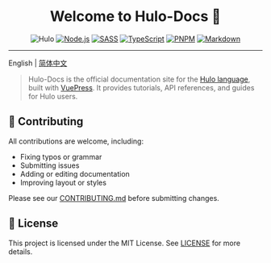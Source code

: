 <h1 align="center">Welcome to Hulo-Docs 👋</h1>
<center>

![Hulo](https://img.shields.io/badge/Hulo-%238866E9.svg?logoColor=white&style=for-the-badge) [![Node.js](https://img.shields.io/badge/NodeJS-%3E=8-%236DA55F.svg?logo=node.js&logoColor=white&style=for-the-badge)](https://nodejs.org/) [![SASS](https://img.shields.io/badge/SASS-%5E1.85.0-hotpink.svg?logo=SASS&logoColor=white&style=for-the-badge)](https://sass-lang.com/) [![TypeScript](https://img.shields.io/badge/TypeScript-%23007ACC.svg?logo=typescript&logoColor=white&style=for-the-badge)](https://www.typescriptlang.org/) [![PNPM](https://img.shields.io/badge/PNPM-%234A4A4A.svg?logo=pnpm&logoColor=%2523F69220&style=for-the-badge)](https://pnpm.io/) [![Markdown](https://img.shields.io/badge/Markdown-%23000000.svg?logo=markdown&logoColor=white&style=for-the-badge)](https://www.markdownguide.org/) 

</center>

---

English | [简体中文](README.zh-CN.md)

> Hulo-Docs is the official documentation site for the [Hulo language](https://github.com/hulo-lang/hulo), built with [VuePress](https://vuepress.vuejs.org/). It provides tutorials, API references, and guides for Hulo users.

## 🤝 Contributing

All contributions are welcome, including:

- Fixing typos or grammar
- Submitting issues
- Adding or editing documentation
- Improving layout or styles

Please see our [CONTRIBUTING.md](CONTRIBUTING.md) before submitting changes.

## 📝 License

This project is licensed under the MIT License. See [LICENSE](LICENSE) for more details.